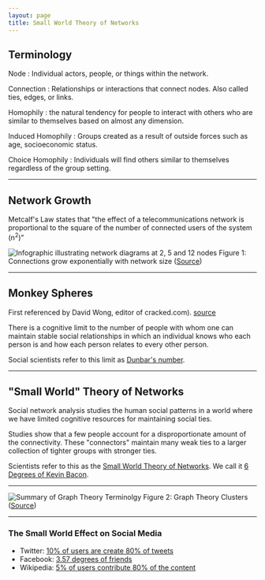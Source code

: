 ```yaml
---
layout: page
title: Small World Theory of Networks
---
```


## Terminology
Node
: Individual actors, people, or things within the network.

Connection
: Relationships or interactions that connect nodes. Also called ties, edges, or links.

Homophily
: the natural tendency for people to interact with others who are similar to themselves based on almost any dimension. 

Induced Homophily
: Groups created as a result of outside forces such as age, socioeconomic status.

Choice Homophily
: Individuals will find others similar to themselves regardless of the group setting.

---

## Network Growth
Metcalf's Law states that "the effect of a telecommunications network is proportional to the square of the number of connected users of the system (n<sup>2</sup>)"

![Infographic illustrating network diagrams at 2, 5 and 12 nodes](../assets/metcalfs-law.jpg)
Figure 1: Connections grow exponentially with network size ([Source](https://medium.com/@embrkbusiness/knowledge-and-metcalfes-law-f0bc13a33db3))

---

## Monkey Spheres
First referenced by David Wong, editor of cracked.com). [source](https://www.cracked.com/article_14990_what-monkeysphere.html)

There is a cognitive limit to the number of people with whom one can maintain stable social relationships in which an individual knows who each person is and how each person relates to every other person. 

Social scientists refer to this limit as [Dunbar's number](https://en.wikipedia.org/wiki/Dunbar%27s_number).

---

## "Small World" Theory of Networks
Social network analysis studies the human social patterns in a world where we have limited cognitive resources for maintaining social ties. 

Studies show that a few people account for a disproportionate amount of the connectivity. These "connectors" maintain many weak ties to a larger collection of tighter groups with stronger ties.

Scientists refer to this as the [Small World Theory of Networks](https://en.wikipedia.org/wiki/Small-world_network). We call it [6 Degrees of Kevin Bacon](https://www.google.com/search?q=6+degrees+of+kevin+bacon).

---

![Summary of Graph Theory Terminolgy](../assets/graph-theory.jpg)
Figure 2: Graph Theory Clusters ([Source](https://sciences.ucf.edu/psychology/lighthalllab/dr-lighthall-contributes-to-new-systematic-review-of-graph-theory/))

---

### The Small World Effect on Social Media
- Twitter: [10% of users are create 80% of tweets](https://www.searchenginejournal.com/10-of-twitter-users-are-creating-80-of-tweets/305101/)
- Facebook: [3.57 degrees of friends](https://www.bbc.com/news/newsbeat-35500398)
- Wikipedia: [5% of users contribute 80% of the content](https://www.nature.com/articles/srep01783)
